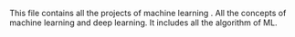 This file contains all the projects of machine learning .
All the concepts of machine learning and deep learning. 
It includes all the algorithm of ML.
